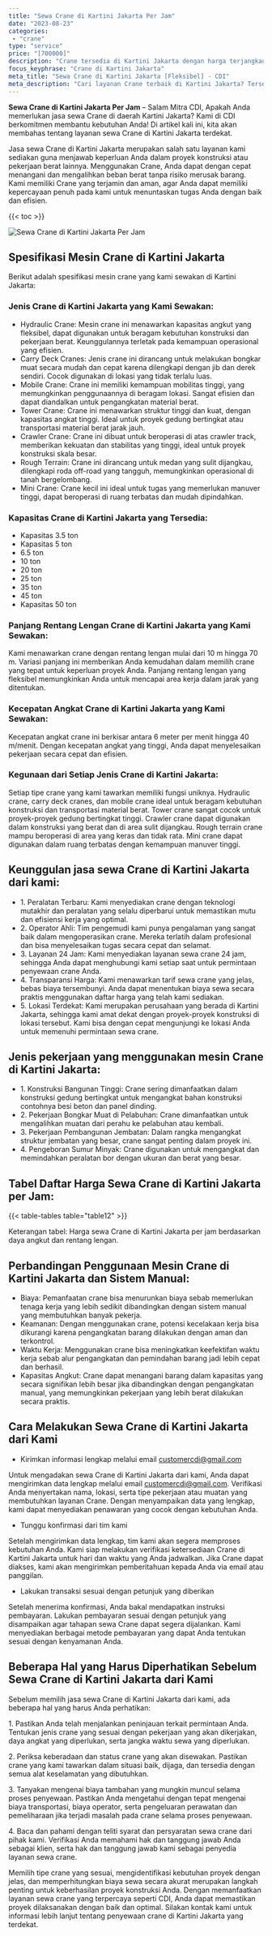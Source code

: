 ```yaml
---
title: "Sewa Crane di Kartini Jakarta Per Jam"
date: "2023-08-23"
categories:
 - "crane"
type: "service"
price: "[700000]"
description: "Crane tersedia di Kartini Jakarta dengan harga terjangkau. Crane sering digunakan untuk proyek pembangunan sebagai alat angkat berat yang tangguh. Dapatkan penawaran spesial sekarang."
focus_keyphrase: "Crane di Kartini Jakarta"
meta_title: "Sewa Crane di Kartini Jakarta [Fleksibel] - CDI"
meta_description: "Cari layanan Crane terbaik di Kartini Jakarta? Tersedia Crane berkualitas untuk pengangkatan berat. Dapatkan penawaran sekarang."
---
```


**Sewa Crane di Kartini Jakarta Per Jam** – Salam Mitra CDI, Apakah Anda memerlukan jasa sewa Crane di daerah Kartini Jakarta? Kami di CDI berkomitmen membantu kebutuhan Anda! Di artikel kali ini, kita akan membahas tentang layanan sewa Crane di Kartini Jakarta terdekat.

Jasa sewa Crane di Kartini Jakarta merupakan salah satu layanan kami sediakan guna menjawab keperluan Anda dalam proyek konstruksi atau pekerjaan berat lainnya. Menggunakan Crane, Anda dapat dengan cepat menangani dan mengalihkan beban berat tanpa risiko merusak barang. Kami memiliki Crane yang terjamin dan aman, agar Anda dapat memiliki kepercayaan penuh pada kami untuk menuntaskan tugas Anda dengan baik dan efisien.

{{< toc >}}

![Sewa Crane di Kartini Jakarta Per Jam](/images/crane/crane-23.jpg)

## Spesifikasi Mesin Crane di Kartini Jakarta

Berikut adalah spesifikasi mesin crane yang kami sewakan di Kartini Jakarta:

### Jenis Crane di Kartini Jakarta yang Kami Sewakan:

*   Hydraulic Crane: Mesin crane ini menawarkan kapasitas angkut yang fleksibel, dapat digunakan untuk beragam kebutuhan konstruksi dan pekerjaan berat. Keunggulannya terletak pada kemampuan operasional yang efisien.
*   Carry Deck Cranes: Jenis crane ini dirancang untuk melakukan bongkar muat secara mudah dan cepat karena dilengkapi dengan jib dan derek sendiri. Cocok digunakan di lokasi yang tidak terlalu luas.
*   Mobile Crane: Crane ini memiliki kemampuan mobilitas tinggi, yang memungkinkan penggunaannya di beragam lokasi. Sangat efisien dan dapat diandalkan untuk pengangkatan material berat.
*   Tower Crane: Crane ini menawarkan struktur tinggi dan kuat, dengan kapasitas angkat tinggi. Ideal untuk proyek gedung bertingkat atau transportasi material berat jarak jauh.
*   Crawler Crane: Crane ini dibuat untuk beroperasi di atas crawler track, memberikan kekuatan dan stabilitas yang tinggi, ideal untuk proyek konstruksi skala besar.
*   Rough Terrain: Crane ini dirancang untuk medan yang sulit dijangkau, dilengkapi roda off-road yang tangguh, memungkinkan operasional di tanah bergelombang.
*   Mini Crane: Crane kecil ini ideal untuk tugas yang memerlukan manuver tinggi, dapat beroperasi di ruang terbatas dan mudah dipindahkan.

### Kapasitas Crane di Kartini Jakarta yang Tersedia:

*   Kapasitas 3.5 ton
*   Kapasitas 5 ton
*   6.5 ton
*   10 ton
*   20 ton
*   25 ton
*   35 ton
*   45 ton
*   Kapasitas 50 ton

### Panjang Rentang Lengan Crane di Kartini Jakarta yang Kami Sewakan:

Kami menawarkan crane dengan rentang lengan mulai dari 10 m hingga 70 m. Variasi panjang ini memberikan Anda kemudahan dalam memilih crane yang tepat untuk keperluan proyek Anda. Panjang rentang lengan yang fleksibel memungkinkan Anda untuk mencapai area kerja dalam jarak yang ditentukan.

### Kecepatan Angkat Crane di Kartini Jakarta yang Kami Sewakan:

Kecepatan angkat crane ini berkisar antara 6 meter per menit hingga 40 m/menit. Dengan kecepatan angkat yang tinggi, Anda dapat menyelesaikan pekerjaan secara cepat dan efisien.

### Kegunaan dari Setiap Jenis Crane di Kartini Jakarta:

Setiap tipe crane yang kami tawarkan memiliki fungsi uniknya. Hydraulic crane, carry deck cranes, dan mobile crane ideal untuk beragam kebutuhan konstruksi dan transportasi material berat. Tower crane sangat cocok untuk proyek-proyek gedung bertingkat tinggi. Crawler crane dapat digunakan dalam konstruksi yang berat dan di area sulit dijangkau. Rough terrain crane mampu beroperasi di area yang keras dan tidak rata. Mini crane dapat digunakan dalam ruang terbatas dengan kemampuan manuver tinggi.

## Keunggulan jasa sewa Crane di Kartini Jakarta dari kami:

*   1\. Peralatan Terbaru: Kami menyediakan crane dengan teknologi mutakhir dan peralatan yang selalu diperbarui untuk memastikan mutu dan efisiensi kerja yang optimal.
*   2\. Operator Ahli: Tim pengemudi kami punya pengalaman yang sangat baik dalam mengoperasikan crane. Mereka terlatih dalam profesional dan bisa menyelesaikan tugas secara cepat dan selamat.
*   3\. Layanan 24 Jam: Kami menyediakan layanan sewa crane 24 jam, sehingga Anda dapat menghubungi kami setiap saat untuk permintaan penyewaan crane Anda.
*   4\. Transparansi Harga: Kami menawarkan tarif sewa crane yang jelas, bebas biaya tersembunyi. Anda dapat menentukan biaya sewa secara praktis menggunakan daftar harga yang telah kami sediakan.
*   5\. Lokasi Terdekat: Kami merupakan perusahaan yang berada di Kartini Jakarta, sehingga kami amat dekat dengan proyek-proyek konstruksi di lokasi tersebut. Kami bisa dengan cepat mengunjungi ke lokasi Anda untuk memenuhi permintaan sewa crane.

## Jenis pekerjaan yang menggunakan mesin Crane di Kartini Jakarta:

*   1\. Konstruksi Bangunan Tinggi: Crane sering dimanfaatkan dalam konstruksi gedung bertingkat untuk mengangkat bahan konstruksi contohnya besi beton dan panel dinding.
*   2\. Pekerjaan Bongkar Muat di Pelabuhan: Crane dimanfaatkan untuk mengalihkan muatan dari perahu ke pelabuhan atau kembali.
*   3\. Pekerjaan Pembangunan Jembatan: Dalam rangka mengangkat struktur jembatan yang besar, crane sangat penting dalam proyek ini.
*   4\. Pengeboran Sumur Minyak: Crane digunakan untuk mengangkat dan memindahkan peralatan bor dengan ukuran dan berat yang besar.

## Tabel Daftar Harga Sewa Crane di Kartini Jakarta per Jam:

{{< table-tables table="table12" >}}

Keterangan tabel: Harga sewa Crane di Kartini Jakarta per jam berdasarkan daya angkut dan rentang lengan.

## Perbandingan Penggunaan Mesin Crane di Kartini Jakarta dan Sistem Manual:

*   Biaya: Pemanfaatan crane bisa menurunkan biaya sebab memerlukan tenaga kerja yang lebih sedikit dibandingkan dengan sistem manual yang membutuhkan banyak pekerja.
*   Keamanan: Dengan menggunakan crane, potensi kecelakaan kerja bisa dikurangi karena pengangkatan barang dilakukan dengan aman dan terkontrol.
*   Waktu Kerja: Menggunakan crane bisa meningkatkan keefektifan waktu kerja sebab alur pengangkatan dan pemindahan barang jadi lebih cepat dan berhasil.
*   Kapasitas Angkut: Crane dapat menangani barang dalam kapasitas yang secara signifikan lebih besar jika dibandingkan dengan pengangkatan manual, yang memungkinkan pekerjaan yang lebih berat dilakukan secara praktis.

## Cara Melakukan Sewa Crane di Kartini Jakarta dari Kami

*   Kirimkan informasi lengkap melalui email customercdi@gmail.com

Untuk mengadakan sewa Crane di Kartini Jakarta dari kami, Anda dapat mengirimkan data lengkap melalui email customercdi@gmail.com. Verifikasi Anda menyertakan nama, lokasi, serta tipe pekerjaan atau muatan yang membutuhkan layanan Crane. Dengan menyampaikan data yang lengkap, kami dapat menyediakan penawaran yang cocok dengan kebutuhan Anda.
*   Tunggu konfirmasi dari tim kami

Setelah mengirimkan data lengkap, tim kami akan segera memproses kebutuhan Anda. Kami siap melakukan verifikasi ketersediaan Crane di Kartini Jakarta untuk hari dan waktu yang Anda jadwalkan. Jika Crane dapat diakses, kami akan mengirimkan pemberitahuan kepada Anda via email atau panggilan.
*   Lakukan transaksi sesuai dengan petunjuk yang diberikan

Setelah menerima konfirmasi, Anda bakal mendapatkan instruksi pembayaran. Lakukan pembayaran sesuai dengan petunjuk yang disampaikan agar tahapan sewa Crane dapat segera dijalankan. Kami menyediakan berbagai metode pembayaran yang dapat Anda tentukan sesuai dengan kenyamanan Anda.

## Beberapa Hal yang Harus Diperhatikan Sebelum Sewa Crane di Kartini Jakarta dari Kami

Sebelum memilih jasa sewa Crane di Kartini Jakarta dari kami, ada beberapa hal yang harus Anda perhatikan:

1\.  Pastikan Anda telah menjalankan peninjauan terkait permintaan Anda. Tentukan jenis crane yang sesuai dengan pekerjaan yang akan dikerjakan, daya angkat yang diperlukan, serta jangka waktu sewa yang diperlukan.

2\.  Periksa keberadaan dan status crane yang akan disewakan. Pastikan crane yang kami tawarkan dalam situasi baik, dijaga, dan tersedia dengan semua alat keselamatan yang dibutuhkan.

3\.  Tanyakan mengenai biaya tambahan yang mungkin muncul selama proses penyewaan. Pastikan Anda mengetahui dengan tepat mengenai biaya transportasi, biaya operator, serta pengeluaran perawatan dan pemeliharaan jika terjadi masalah pada crane selama proses penyewaan.

4\.  Baca dan pahami dengan teliti syarat dan persyaratan sewa crane dari pihak kami. Verifikasi Anda memahami hak dan tanggung jawab Anda sebagai klien, serta hak dan tanggung jawab kami sebagai penyedia layanan sewa crane.

Memilih tipe crane yang sesuai, mengidentifikasi kebutuhan proyek dengan jelas, dan memperhitungkan biaya sewa secara akurat merupakan langkah penting untuk keberhasilan proyek konstruksi Anda. Dengan memanfaatkan layanan sewa crane yang terpercaya seperti CDI, Anda dapat memastikan proyek dilaksanakan dengan baik dan optimal. Silakan kontak kami untuk informasi lebih lanjut tentang penyewaan crane di Kartini Jakarta yang terdekat.